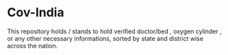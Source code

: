 # Cov-India
This repository holds / stands to hold verified doctor/bed , oxygen cylinder , or any other necessary informations, sorted by state and district wise across the nation.
